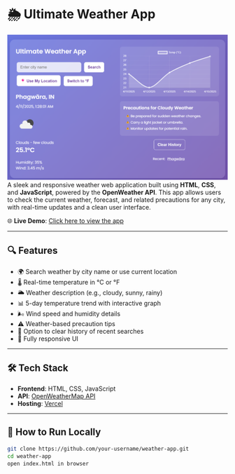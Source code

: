 # 🌦️ Ultimate Weather App

![](AppImage)
A sleek and responsive weather web application built using **HTML**, **CSS**, and **JavaScript**, powered by the **OpenWeather API**. This app allows users to check the current weather, forecast, and related precautions for any city, with real-time updates and a clean user interface.

🌐 **Live Demo**: [Click here to view the app](https://weather-app-by-vivek.vercel.app/)

---

## 🔍 Features

- 🌍 Search weather by city name or use current location
- 🌡️ Real-time temperature in °C or °F
- 🌥️ Weather description (e.g., cloudy, sunny, rainy)
- 📊 5-day temperature trend with interactive graph
- 🌬️ Wind speed and humidity details
- ⚠️ Weather-based precaution tips
- 🧹 Option to clear history of recent searches
- 📱 Fully responsive UI

---

## 🛠️ Tech Stack

- **Frontend**: HTML, CSS, JavaScript
- **API**: [OpenWeatherMap API](https://openweathermap.org/api)
- **Hosting**: [Vercel](https://vercel.com)

---

## 🚀 How to Run Locally

```bash
git clone https://github.com/your-username/weather-app.git
cd weather-app
open index.html in browser
